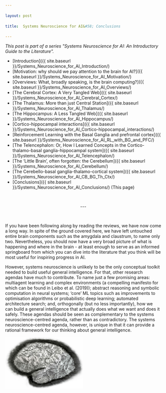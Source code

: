```yaml
---

layout: post

title:  Systems Neuroscience for AI&#58; Conclusions

---
```


_This post is part of a series "Systems Neuroscience for AI: An Introductory Guide to the Literature"._

* [Introduction]({{ site.baseurl }}/Systems_Neuroscience_for_AI_Introduction/)
* [Motivation: why should we pay attention to the brain for AI?]({{ site.baseurl }}/Systems_Neuroscience_for_AI_Motivation/)
* [Overviews: What, broadly speaking, is the brain computing?]({{ site.baseurl }}/Systems_Neuroscience_for_AI_Overviews/)
* [The Cerebral Cortex: A Very Tangled Web]({{ site.baseurl }}/Systems_Neuroscience_for_AI_Cerebral_Cortex/)
* [The Thalamus: More than just Central Station]({{ site.baseurl }}/Systems_Neuroscience_for_AI_Thalamus/)
* [The Hippocampus: A Less Tangled Web]({{ site.baseurl }}/Systems_Neuroscience_for_AI_Hippocampus/)
* [Cortico-hippocampal interactions]({{ site.baseurl }}/Systems_Neuroscience_for_AI_Cortico-hippocampal_interactions/)
* [Reinforcement Learning with the Basal Ganglia and prefrontal cortex]({{ site.baseurl }}/Systems_Neuroscience_for_AI_RL_with_BG_and_PFC/)
* [The Telencephalon: Or, How I Learned Concepts in the Cortico-thalamo-basal ganglia-hippocampal system]({{ site.baseurl }}/Systems_Neuroscience_for_AI_Telencephalon/)
* [The ‘Little Brain’, often forgotten: the Cerebellum]({{ site.baseurl }}/Systems_Neuroscience_for_AI_Cerebellum/)
* [The Cerebello-basal ganglia-thalamo-cortical system]({{ site.baseurl }}/Systems_Neuroscience_for_AI_CB_BG_Th_Ctx/)
* [Conclusions]({{ site.baseurl }}/Systems_Neuroscience_for_AI_Conclusions/) (This page)

<br>
<p markdown='1' style="text-align:center">---</p>
<br>

If you have been following along by reading the reviews, we have now come a long way. In spite of the ground covered here, we have left untouched entire brain components such as the amygdala and claustrum, to name only two. Nevertheless, you should now have a very broad picture of what is happening and where in the brain - at least enough to serve as an informed springboard from which you can dive into the literature that you think will be most useful for inspiring progress in AI.

However, systems neuroscience is unlikely to be the only conceptual toolkit needed to build useful general intelligence. For that, other research agendas have much to contribute. To name just a few promising areas: multiagent learning and complex environments (a compelling manifesto for which can be found in Leibo et al. (2019)); abstract reasoning and symbolic computation in neural systems; ‘core’ ML topics such as improvements to optimisation algorithms or probabilistic deep learning; automated architecture search; and, orthogonally (but no less importantly), how we can build a general intelligence that actually does what we want and does it safely. These agendas should be seen as complementary to the systems neuroscience-centred agenda, rather than as contradictory. The systems neuroscience-centred agenda, however, is unique in that it can provide a rational framework for our thinking about general intelligence.

<img class="center" width="50%" height="50%" src="../images/brain_sketch.jpg"> 
